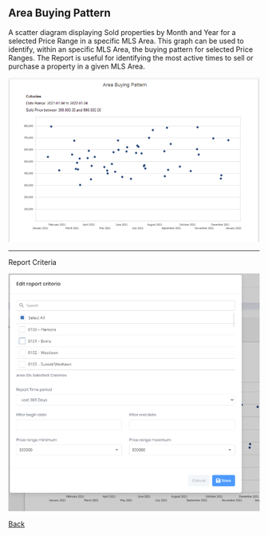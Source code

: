 ## Area Buying Pattern

A scatter diagram displaying Sold properties by Month and Year for a selected Price Range in a specific MLS Area. This graph can be used to identify, within an specific MLS Area, the buying pattern for selected Price Ranges. The Report is useful for identifying the most active times to sell or purchase a property in a given MLS Area.

![area_buying_pattern](../../images/reda_rpt_area_buying_pattern.PNG)

***
Report Criteria

![area_buying_pattern_criteria](../../images/reda_rpt_area_buying_pattern_criteria.PNG)

[Back](../report-types.md)
